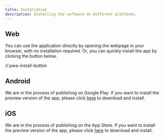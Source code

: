 ```yaml
---
title: Installation
description: Installing the software on different platforms.
---
```


## Web

You can use the application directly by opening the webpage in your browser, with no installation required.
Or, you can quickly install the app by clicking the button below.

//:pwa-install-button

## Android

We are in the process of publishing on Google Play. If you want to install the preview version of the app, please click [here]() to download and install.

## iOS

We are in the process of publishing on the App Store. If you want to install the preview version of the app, please click [here]() to download and install.
